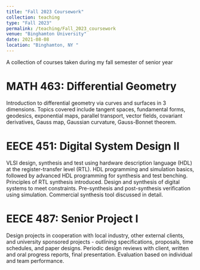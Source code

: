 ```yaml
---
title: "Fall 2023 Coursework"
collection: teaching
type: "Fall 2023"
permalink: /teaching/Fall_2023_coursework
venue: "Binghamton University"
date: 2021-08-08
location: "Binghamton, NY "
---
```


A collection of courses taken during my fall semester of senior year


MATH 463: Differential Geometry
======
Introduction to differential geometry via curves and surfaces in 3 dimensions. Topics covered include tangent spaces, fundamental forms, geodesics, exponential maps, parallel transport, vector fields, covariant derivatives, Gauss map, Gaussian curvature, Gauss-Bonnet theorem.


EECE 451: Digital System Design II
======
VLSI design, synthesis and test using hardware description language (HDL) at the register-transfer level (RTL). HDL programming and simulation basics, followed by advanced HDL programming for synthesis and test benching. Principles of RTL synthesis introduced. Design and synthesis of digital systems to meet constraints. Pre-synthesis and post-synthesis verification using simulation. Commercial synthesis tool discussed in detail.


EECE 487: Senior Project I
======
Design projects in cooperation with local industry, other external clients, and university sponsored projects - outlining specifications, proposals, time schedules, and paper designs. Periodic design reviews with client, written and oral progress reports, final presentation. Evaluation based on individual and team performance.
